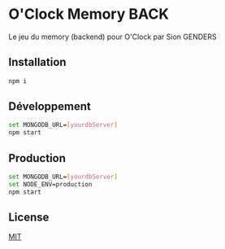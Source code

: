 # O'Clock Memory BACK

Le jeu du memory (backend) pour O'Clock par Sion GENDERS

## Installation

```bash
npm i
```

## Développement

```bash
set MONGODB_URL=[yourdbServer]
npm start
```


## Production

```bash
set MONGODB_URL=[yourdbServer]
set NODE_ENV=production
npm start
```


## License
[MIT](https://choosealicense.com/licenses/mit/)